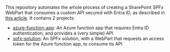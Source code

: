 This repository automates the whole process of creating a SharePoint SPFx WebPart that consumes a custom API secured with Entra ID, as described in [this article](https://learn.microsoft.com/en-us/sharepoint/dev/spfx/use-aadhttpclient-enterpriseapi). It contains 2 projects:

- [azure-function-app](azure-function-app): An Azure function app that requires Entra ID authentication, and provides a (very simple) API
- [spfx-solution](spfx-solution): An SPFx solution, with a WebPart that requests an access token for the Azure function app, to consume its API
